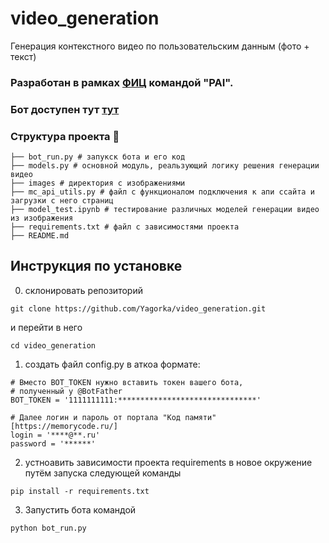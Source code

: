 # video_generation
Генерация контекстного видео по пользовательским данным (фото + текст)

### Разработан в рамках [ФИЦ](https://фиц2024.рф/hackathon#case16) командой "PAI".

### Бот доступен тут [тут](https://t.me/memorycode_bot)

### Структура проекта 🧱

```
├── bot_run.py # запукск бота и его код
├── models.py # основной модуль, реальзующий логику решения генерации видео
├── images # директория с изображениями
├── mc_api_utils.py # файл с функционалом подключения к апи ссайта и загрузки с него страниц
├── model_test.ipynb # тестирование различных моделей генерации видео из изображения
├── requirements.txt # файл с зависимостями проекта
├── README.md
```


## Инструкция по установке

0. склонировать репозиторий

```
git clone https://github.com/Yagorka/video_generation.git
```

и перейти в него
```
cd video_generation
```

1. создать файл config.py в аткоа формате:
```
# Вместо BOT_TOKEN нужно вставить токен вашего бота,
# полученный у @BotFather
BOT_TOKEN = '1111111111:*******************************'

# Далее логин и пароль от портала "Код памяти" [https://memorycode.ru/]
login = '****@**.ru'
password = '******'
```

2. устноавить зависимости проекта requirements в новое окружение путём запуска следующей команды

```
pip install -r requirements.txt
```
3. Запустить бота командой 
```
python bot_run.py
```
